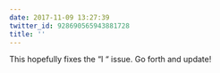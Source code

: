 ```yaml
---
date: 2017-11-09 13:27:39
twitter_id: 928690565943881728
title: ''
---
```


<!-- Tweet at https://twitter.com/statuses/ is either deleted or protected. -->

This hopefully fixes the “I️ “ issue. Go forth and update!
